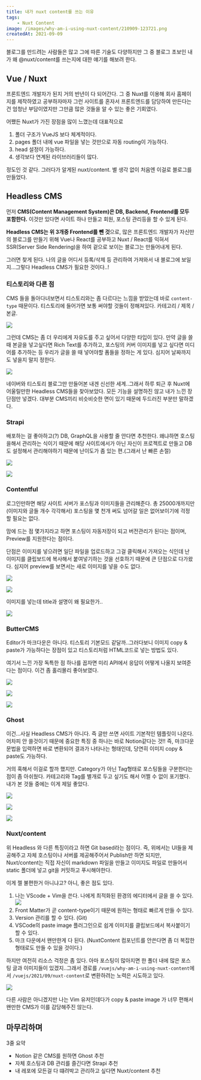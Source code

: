 ```yaml
---
title: 내가 nuxt content를 쓰는 이유
tags:
    - Nuxt Content
image: /images/why-am-i-using-nuxt-content/210909-123721.png
createdAt: 2021-09-09
---
```


블로그를 만드려는 사람들은 많고 그에 따른 기술도 다양하지만 그 중 블로그 초보인 내가 왜 @nuxt/content를 쓰는지에 대한 얘기를 해보려 한다.

<!--more-->

## Vue / Nuxt

프론트엔드 개발자가 된지 거의 반년이 다 되어간다. 그 중 Nuxt를 이용해 회사 홈페이지를 제작하였고 공부하자마자 그런 사이트를 혼자서 프론트엔드를 담당하여 만든다는 건 엄청난 부담이였지만 그만큼 많은 것들을 알 수 있는 좋은 기회였다.

어쨌든 Nuxt가 가진 장점을 많이 느꼈는데 대표적으로

1. 폴더 구조가 VueJS 보다 체계적이다.
2. pages 폴더 내에 vue 파일을 넣는 것만으로 자동 routing이 가능하다.
3. head 설정이 가능하다.
4. 생각보다 연계된 라이브러리들이 많다.

정도인 것 같다. 그러다가 알게된 nuxt/content. 별 생각 없이 처음엔 이걸로 블로그를 만들었다.

## Headless CMS

먼저 **CMS(Content Management System)은 DB, Backend, Frontend를 모두 포함한다.** 이것만 있다면 사이트 하나 만들고 회원, 포스팅 관리등을 할 수 있게 된다.

**Headless CMS는 위 3개중 Frontend를 뺀 것**으로, 많은 프론트엔드 개발자가 자신만의 블로그를 만들기 위해 Vue나 React를 공부하고 Nuxt / React를 익혀서 SSR(Server Side Rendering)을 하여 겉으로 보이는 블로그는 만들어내게 된다.

그러면 찾게 된다. 나의 글을 어디서 등록/삭제 등 관리하여 가져와서 내 블로그에 보일지...그렇다 Headless CMS가 필요한 것이다..!

### 티스토리와 다른 점

CMS 들을 돌아다녀보면서 티스토리와는 좀 다르다는 느낌을 받았는데 바로 `content-type` 때문이다. 티스토리에 들어가면 보통 써야할 것들이 정해져있다. 카테고리 / 제목 / 본글.

![](/images/why-am-i-using-nuxt-content/210909-125644.png)

그런데 CMS는 좀 더 우리에게 자유도를 주고 싶어서 다양한 타입이 있다. 만약 글을 쓸 때 본글을 넣고싶다면 Rich Text를 추가하고, 포스팅의 커버 이미지를 넣고 싶다면 미디어를 추가하는 등 우리가 글을 쓸 때 넣어야할 폼들을 정하는 게 있다. 심지어 날짜까지도 넣을지 말지 정한다.

![](/images/why-am-i-using-nuxt-content/210909-125845.png)

네이버와 티스토리 블로그만 만들어본 내겐 신선한 세계..그래서 하루 퇴근 후 Nuxt에 어울릴만한 Headless CMS들을 찾아보았다. 모든 기능을 설명하진 않고 내가 느낀 장단점만 넣겠다. 대부분 CMS끼리 비슷비슷한 면이 있기 때문에 두드러진 부분만 말하겠다.

### Strapi

배포하는 걸 좋아하고(?) DB, GraphQL을 사용할 줄 안다면 추천한다. 왜냐하면 호스팅을해서 관리하는 식이기 때문에 해당 사이트에서가 아닌 자신이 프로젝트로 만들고 DB도 설정해서 관리해야하기 때문에 난이도가 좀 있는 편.(그래서 난 빠른 손절)

![](/images/why-am-i-using-nuxt-content/210909-130721.png)

![](/images/why-am-i-using-nuxt-content/210909-130800.png)

### Contentful

로그인만하면 해당 사이트 서버가 포스팅과 이미지들을 관리해준다. 총 25000개까지만(이미지와 글들 개수 각각해서) 포스팅을 몇 천개 써도 넘어갈 일은 없어보이기에 걱정할 필요는 없다.

맘에 드는 점 몇가지라고 하면 포스팅이 자동저장이 되고 버전관리가 된다는 점이며, Preview를 지원한다는 점이다.

단점은 이미지를 넣으려면 일단 파일을 업로드하고 그걸 클릭해서 가져오는 식인데 난 이미지를 클립보드에 복사해서 붙여넣기하는 것을 선호하기 때문에 큰 단점으로 다가왔다. 심지어 preview를 보면서는 새로 이미지를 넣을 수도 없다.

![](/images/why-am-i-using-nuxt-content/210909-131043.png)

![](/images/why-am-i-using-nuxt-content/210909-131520.png)

이미지를 넣는데 title과 설명이 왜 필요한가..

![](/images/why-am-i-using-nuxt-content/210909-131755.png)

### ButterCMS

Editor가 마크다운은 아니다. 티스토리 기본모드 같달까..그러다보니 이미지 copy & paste가 가능하다는 장점이 있고 티스토리처럼 HTML코드로 넣는 방법도 있다.

여기서 느낀 가장 독특한 점 하나를 꼽자면 미리 API에서 응답이 어떻게 나올지 보여준다는 점이다. 이건 좀 홀리몰리 좋아보였다.

![](/images/why-am-i-using-nuxt-content/210909-131932.png)

![](/images/why-am-i-using-nuxt-content/210909-131954.png)

![](/images/why-am-i-using-nuxt-content/210909-132051.png)

### Ghost

이건...사실 Headless CMS가 아니다. 즉 글만 쓰면 사이트 기본적인 템플릿이 나온다. 어차피 안 쓸것이기 때문에 중요한 특징 중 하나는 바로 Notion같다는 것!! 즉, 마크다운 문법을 입력하면 바로 변환되어 결과가 나타나는 형태인데, 당연히 이미지 copy & paste도 가능하다.

거의 혹해서 이걸로 할까 했지만. Category가 아닌 Tag형태로 포스팅들을 구분한다는 점이 좀 아쉬웠다. 카테고리와 Tag를 별개로 두고 싶기도 해서 어쩔 수 없이 포기했다. 내가 본 것들 중에는 이게 제일 좋았다.

![](/images/why-am-i-using-nuxt-content/210909-132439.png)

![](/images/why-am-i-using-nuxt-content/210909-132522.png)

![](/images/why-am-i-using-nuxt-content/ghost_editor.gif)

### Nuxt/content

위 Headless 와 다른 특징이라고 하면 Git based라는 점이다. 즉, 위에서는 UI들을 제공해주고 자체 호스팅이나 서버를 제공해주어서 Publish만 하면 되지만, Nuxt/content는 직접 자신이 markdown 파일을 만들고 이미지도 파일로 만들어서 static 폴더에 넣고 git을 커밋하고 푸시해야한다.

이게 젤 불편한거 아니냐고? 아니, 좋은 점도 있다.

1. 나는 VScode + Vim을 쓴다. 나에게 최적화된 환경의 에디터에서 글을 쓸 수 있다.
![](/images/why-am-i-using-nuxt-content/210910-133345.png)
2. Front Matter가 곧 content-type이기 때문에 원하는 형태로 빠르게 만들 수 있다.
3. Version 관리를 할 수 있다. (Git)
4. VSCode의 paste image 플러그인으로 쉽게 이미지를 클립보드에서 복사붙이기할 수 있다.
5. 마크 다운에서 왠만한게 다 된다. (NuxtContent 컴포넌트를 안쓴다면 좀 더 복잡한 형태로도 만들 수 있을 것이다.)

하지만 여전히 리소스 걱정은 좀 있다. 아마 포스팅이 많아지면 한 폴더 내에 많은 포스팅 글과 이미지들이 있겠지..그래서 경로를 `/vuejs/why-am-i-using-nuxt-content`에서 `/vuejs/2021/09/nuxt-content`로 변환하려는 노력은 시도하고 있다.

![](/images/why-am-i-using-nuxt-content/210909-135036.png)

다른 사람은 아니겠지만 나는 Vim 유저인데다가 copy & paste image 가 너무 편해서 왠만한 CMS가 이를 감당해주진 않는다.

## 마무리하며

3줄 요약

- Notion 같은 CMS를 원하면 Ghost 추천
- 자체 호스팅과 DB 관리를 즐긴다면 Strapi 추천
- 내 레포에 모든걸 다 떄려박고 관리하고 싶다면 Nuxt/content 추천
